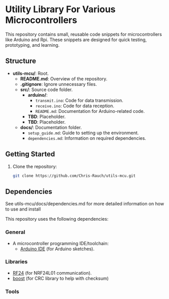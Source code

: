# Utility Library For Various Microcontrollers

This repository contains small, reusable code snippets for microcontrollers like Arduino and Rpi. These snippets are designed for quick testing, prototyping, and learning.


## Structure

- **utils-mcu/**: Root.
  - **README.md**: Overview of the repository.
  - **.gitignore**: Ignore unnecessary files.
  - **src/**: Source code folder.
    - **arduino/**:
      - `transmit.ino`: Code for data transmission.
      - `receive.ino`: Code for data reception.
      - `README.md`: Documentation for Arduino-related code.
    - **TBD**: Placeholder.
    - **TBD**: Placeholder.
  - **docs/**: Documentation folder.
    - `setup_guide.md`: Guide to setting up the environment.
    - `dependencies.md`: Information on required dependencies.



## Getting Started

1. Clone the repository:
   ```bash
   git clone https://github.com/Chris-Rauch/utils-mcu.git


## Dependencies

See utils-mcu/docs/dependencies.md for more detailed information on how to use and install

This repository uses the following dependencies:

### General

- A microcontroller programming IDE/toolchain:
  - [Arduino IDE](https://www.arduino.cc/en/software) (for Arduino sketches).

### Libraries

- [RF24](https://nrf24.github.io/RF24/) (for NRF24L01 communication).
- [boost](https://www.boost.org/users/download/) (for CRC library to help with checksum)

### Tools

